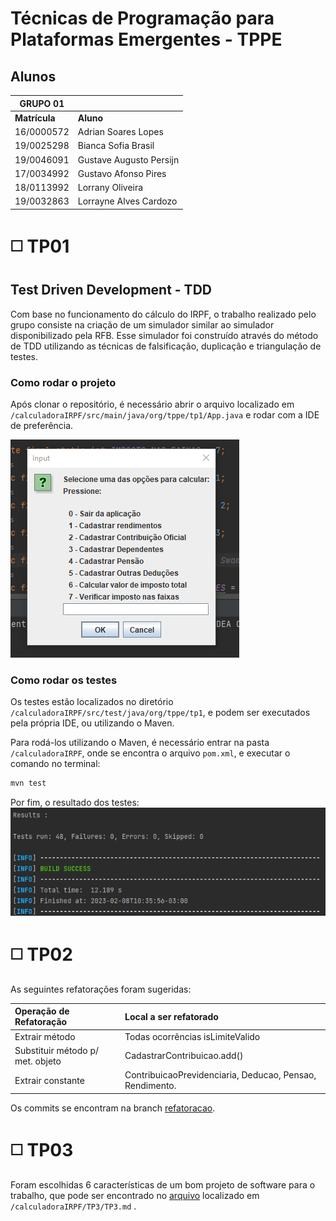 # Técnicas de Programação para Plataformas Emergentes - TPPE

## Alunos
|GRUPO 01| |
| - | - |
|**Matrícula** | **Aluno** |
| 16/0000572  | Adrian Soares Lopes |
| 19/0025298  | Bianca Sofia Brasil |
| 19/0046091  | Gustave Augusto Persijn |
| 17/0034992  | Gustavo Afonso Pires |
| 18/0113992  | Lorrany Oliveira |
| 19/0032863  | Lorrayne Alves Cardozo |


# ◻️ TP01
## Test Driven Development - TDD
Com base no funcionamento do cálculo do IRPF, o trabalho realizado pelo grupo consiste na criação de um simulador similar ao simulador disponibilizado pela RFB. Esse simulador foi construído através do método de TDD utilizando as técnicas de falsificação, duplicação e triangulação de testes.

### Como rodar o projeto
Após clonar o repositório, é necessário abrir o arquivo localizado em `/calculadoraIRPF/src/main/java/org/tppe/tp1/App.java` e rodar com a IDE de preferência.

![](./img/app.png)

### Como rodar os testes
Os testes estão localizados no diretório `/calculadoraIRPF/src/test/java/org/tppe/tp1`, e podem ser executados pela própria IDE, ou utilizando o Maven.

Para rodá-los utilizando o Maven, é necessário entrar na pasta `/calculadoraIRPF`, onde se encontra o arquivo `pom.xml`, e executar o comando no terminal:
```bash
mvn test
```

Por fim, o resultado dos testes:
![](./img/testes.png)

# ◻️ TP02

As seguintes refatorações foram sugeridas:

|   **Operação de Refatoração**  |   **Local a ser refatorado**  |
|:-------------------------------|:------------------------------|
| Extrair método                 |Todas ocorrências isLimiteValido|
|Substituir método p/ met. objeto|CadastrarContribuicao.add()    |
| Extrair constante              |ContribuicaoPrevidenciaria, Deducao, Pensao, Rendimento.|


Os commits se encontram na branch [refatoracao](https://github.com/TrabalhosTecProg/Trabalho-TDD/tree/refatoracao/calculadoraIRPF).


# ◻️ TP03

Foram escolhidas 6 características de um bom projeto de software para o trabalho, que pode ser encontrado no [arquivo](https://github.com/TrabalhosTecProg/Trabalho-TDD/blob/TP3/calculadoraIRPF/TP3/TP3.md) localizado em `/calculadoraIRPF/TP3/TP3.md` .